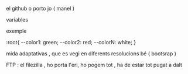 el github o porto jo ( manel )


variables

exemple 

:root{
    --color1: green;
    --color2: red;
    --colorN: white;
}




mida adaptativas , que es vegi en diferents resolucions bé ( bootsrap )

FTP : el filezilla , ho porta l'eri, ho pogem tot , ha de estar tot pugat a dalt 
